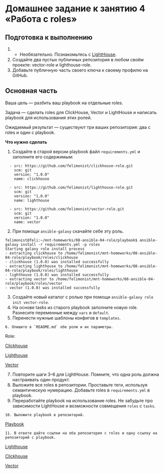 # Домашнее задание к занятию 4 «Работа с roles»

## Подготовка к выполнению

1. * Необязательно. Познакомьтесь с [LightHouse](https://youtu.be/ymlrNlaHzIY?t=929).
2. Создайте два пустых публичных репозитория в любом своём проекте: vector-role и lighthouse-role.
3. Добавьте публичную часть своего ключа к своему профилю на GitHub.

## Основная часть

Ваша цель — разбить ваш playbook на отдельные roles. 

Задача — сделать roles для ClickHouse, Vector и LightHouse и написать playbook для использования этих ролей. 

Ожидаемый результат — существуют три ваших репозитория: два с roles и один с playbook.

**Что нужно сделать**

1. Создайте в старой версии playbook файл `requirements.yml` и заполните его содержимым:

```
  - src: https://github.com/felimonist/clickhouse-role.git
    scm: git
    version: "1.0.0"
    name: clickhouse

  - src: https://github.com/felimonist/lighthouse-role.git
    scm: git
    version: "1.0.0"
    name: lighthouse

  - src: https://github.com/felimonist/vector-role.git
    scm: git
    version: "1.0.0"
    name: vector
  ```

2. При помощи `ansible-galaxy` скачайте себе эту роль.
```
felimonist@feli:~/mnt-homeworks/08-ansible-04-role/playbook$ ansible-galaxy install -r requirements.yml -p roles
Starting galaxy role install process
- extracting clickhouse to /home/felimonist/mnt-homeworks/08-ansible-04-role/playbook/roles/clickhouse
- clickhouse (1.0.0) was installed successfully
- extracting lighthouse to /home/felimonist/mnt-homeworks/08-ansible-04-role/playbook/roles/lighthouse
- lighthouse (1.0.0) was installed successfully
- extracting vector to /home/felimonist/mnt-homeworks/08-ansible-04-role/playbook/roles/vector
- vector (1.0.0) was installed successfully
```

3. Создайте новый каталог с ролью при помощи `ansible-galaxy role init vector-role`.
4. На основе tasks из старого playbook заполните новую role. Разнесите переменные между `vars` и `default`. 
5. Перенести нужные шаблоны конфигов в `templates`.
```
6. Опишите в `README.md` обе роли и их параметры.
```
Role:

[Clickhouse](https://github.com/felimonist/clickhouse-role/blob/main/README.md)

[Lighthouse](https://github.com/felimonist/lighthouse-role/blob/main/README.md)

[Vector](https://github.com/felimonist/vector-role/blob/main/README.md)

7. Повторите шаги 3–6 для LightHouse. Помните, что одна роль должна настраивать один продукт.
8. Выложите все roles в репозитории. Проставьте теги, используя семантическую нумерацию. Добавьте roles в `requirements.yml` в playbook.
9. Переработайте playbook на использование roles. Не забудьте про зависимости LightHouse и возможности совмещения `roles` с `tasks`.
```
10. Выложите playbook в репозиторий.
```
[Playbook](https://github.com/felimonist/Ansible/tree/main/08-ansible-04-role/playbook)

```
11. В ответе дайте ссылки на оба репозитория с roles и одну ссылку на репозиторий с playbook.
```
[Lighthouse](https://github.com/felimonist/lighthouse-role)

[Clickhouse](https://github.com/felimonist/clickhouse-role)

[Vector](https://github.com/felimonist/vector-role)



